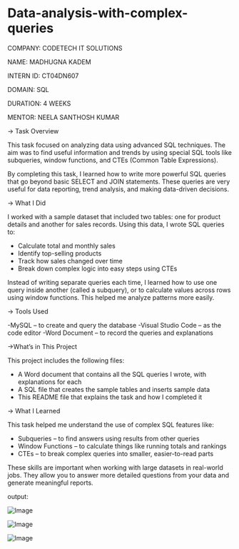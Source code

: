 # Data-analysis-with-complex-queries

COMPANY: CODETECH IT SOLUTIONS

NAME: MADHUGNA KADEM

INTERN ID: CT04DN607

DOMAIN: SQL

DURATION: 4 WEEKS

MENTOR: NEELA SANTHOSH KUMAR

-> Task Overview

This task focused on analyzing data using advanced SQL techniques. The aim was to find useful information and trends by using special SQL tools like subqueries, window functions, and CTEs (Common Table Expressions).

By completing this task, I learned how to write more powerful SQL queries that go beyond basic SELECT and JOIN statements. These queries are very useful for data reporting, trend analysis, and making data-driven decisions.

-> What I Did

I worked with a sample dataset that included two tables: one for product details and another for sales records. Using this data, I wrote SQL queries to:

- Calculate total and monthly sales
- Identify top-selling products
- Track how sales changed over time
- Break down complex logic into easy steps using CTEs

Instead of writing separate queries each time, I learned how to use one query inside another (called a subquery), or to calculate values across rows using window functions. This helped me analyze patterns more easily.

-> Tools Used

-MySQL – to create and query the database
-Visual Studio Code – as the code editor
-Word Document – to record the queries and explanations

->What’s in This Project

This project includes the following files:

- A Word document that contains all the SQL queries I wrote, with explanations for each
- A SQL file that creates the sample tables and inserts sample data
- This README file that explains the task and how I completed it

-> What I Learned

This task helped me understand the use of complex SQL features like:

- Subqueries – to find answers using results from other queries
- Window Functions – to calculate things like running totals and rankings
- CTEs – to break complex queries into smaller, easier-to-read parts

These skills are important when working with large datasets in real-world jobs. They allow you to answer more detailed questions from your data and generate meaningful reports.

output:

![Image](https://github.com/user-attachments/assets/10974005-30a7-4abd-925e-ab9a1389e9bb)

![Image](https://github.com/user-attachments/assets/b73753c2-cf1a-4b9b-87dd-ec4bfa76662b)

![Image](https://github.com/user-attachments/assets/561e803e-1fe1-403c-b5a9-a1fdc3e92634)
